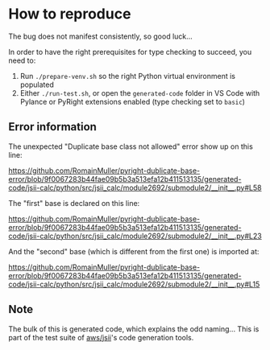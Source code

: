 # How to reproduce

The bug does not manifest consistently, so good luck...

In order to have the right prerequisites for type checking to succeed, you need
to:

1. Run `./prepare-venv.sh` so the right Python virtual environment is populated
1. Either `./run-test.sh`, or open the `generated-code` folder in VS Code with
   Pylance or PyRight extensions enabled (type checking set to `basic`)

## Error information

The unexpected "Duplicate base class not allowed" error show up on this line:

https://github.com/RomainMuller/pyright-dublicate-base-error/blob/9f0067283b44fae09b5b3a513efa12b411513135/generated-code/jsii-calc/python/src/jsii_calc/module2692/submodule2/__init__.py#L58

The "first" base is declared on this line:

https://github.com/RomainMuller/pyright-dublicate-base-error/blob/9f0067283b44fae09b5b3a513efa12b411513135/generated-code/jsii-calc/python/src/jsii_calc/module2692/submodule2/__init__.py#L23

And the "second" base (which is different from the first one) is imported at:

https://github.com/RomainMuller/pyright-dublicate-base-error/blob/9f0067283b44fae09b5b3a513efa12b411513135/generated-code/jsii-calc/python/src/jsii_calc/module2692/submodule2/__init__.py#L15

## Note

The bulk of this is generated code, which explains the odd naming... This is
part of the test suite of [aws/jsii](https://github.com/aws/jsii)'s code
generation tools.
